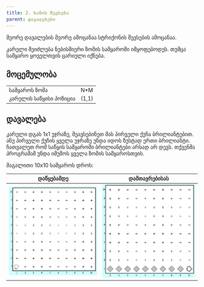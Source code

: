 ```yaml
---
title: 2. ხაზის შევსება
parent: დავალებები
---
```


მეორე დავალების მეორე ამოცანაა სტრიქონის შევსების ამოცანაა. 

კარელი შეიძლება ნებისმიერი ზომის სამყაროში იმყოფებოდეს. თუმცა სამყარო ყოველთვის ცარიელი იქნება.

## მოცემულობა

| | | 
|---|---|
| სამყაროს ზომა | N*M |
| კარელის საწყისი პოზიცია | (1,1) |

## დავალება
კარელი დგას 1x1 უჯრაზე, შეავსებინეთ მას პირველი ქუჩა ბრილიანტებით. ანუ
პირველი ქუჩის ყველა უჯრაზე უნდა იდოს ზუსტად ერთი ბრილიანტი. ჩათვალეთ რომ საწყის
სამყაროში ბრილიანტები არსად არ დევს. თქვენმა პროგრამამ უნდა იმუშოს ყველა
ზომის სამყაროსთვის.

მაგალითი 10x10 სამყაროს დროს:

|დაწყებამდე|დამთავრებისას|
|---|---|
|![](./img/2_karel_fillstart.png)|![](./img/2_karel_fillend.png)|
